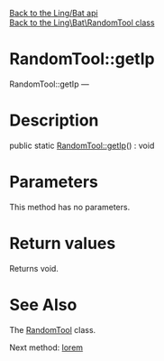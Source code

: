 [Back to the Ling/Bat api](https://github.com/lingtalfi/Bat/blob/master/doc/api/Ling/Bat.md)<br>
[Back to the Ling\Bat\RandomTool class](https://github.com/lingtalfi/Bat/blob/master/doc/api/Ling/Bat/RandomTool.md)


RandomTool::getIp
================



RandomTool::getIp — 




Description
================


public static [RandomTool::getIp](https://github.com/lingtalfi/Bat/blob/master/doc/api/Ling/Bat/RandomTool/getIp.md)() : void









Parameters
================

This method has no parameters.


Return values
================

Returns void.








See Also
================

The [RandomTool](https://github.com/lingtalfi/Bat/blob/master/doc/api/Ling/Bat/RandomTool.md) class.

Next method: [lorem](https://github.com/lingtalfi/Bat/blob/master/doc/api/Ling/Bat/RandomTool/lorem.md)<br>


